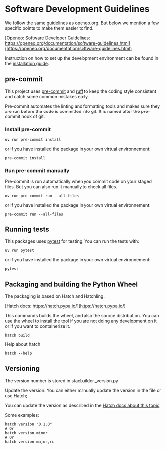 # Software Development Guidelines

We follow the same guidelines as openeo.org. But below we mention a few specific points to make them easier to find.

[Openeo: Software Developer Guidelines: https://openeo.org/documentation/software-guidelines.html](https://openeo.org/documentation/software-guidelines.html)

Instruction on how to set up the development environment can be found in the [installation guide](installation.md).

## pre-commit

This project uses [pre-commit](https://pre-commit.com/) and [ruff](https://docs.astral.sh/ruff/) to keep the coding style consistent and catch some common mistakes early.

Pre-commit automates the linting and formatting tools and makes sure they are run before the code is committed into git. It is named after the pre-commit hook of git.

### Install pre-commit
```shell
uv run pre-commit install
```
or if you have installed the package in your own virtual environnement:

```shell
pre-commit install
```

### Run pre-commit manually
Pre-commit is run automatically when you commit code on your staged files. But you can also run it manually to check all files.

```shell
uv run pre-commit run --all-files
```
or if you have installed the package in your own virtual environnement:

```shell
pre-commit run --all-files
```

## Running tests
This packages uses [pytest](https://docs.pytest.org/en/latest/) for testing.
You can run the tests with:

```shell
uv run pytest
```
or if you have installed the package in your own virtual environnement:

```shell
pytest
```


## Packaging and building the Python Wheel

The packaging is based on Hatch and Hatchling.

[Hatch docs: https://hatch.pypa.io/](https://hatch.pypa.io/)

This commands builds the wheel, and also the source distribution.
You can use the wheel to install the tool if you are not doing any development on it or if you want to containerize it.

```shell
hatch build
```

Help about hatch

```shell
hatch --help
```

## Versioning

The version number is stored in stacbuilder._version.py

Update the version:
You can either manually update the version in the file or use Hatch;

You can update the version as described in the [Hatch docs about this topic](https://hatch.pypa.io/latest/version/#updating)

Some examples:

```shell
hatch version "0.1.0"
# Or
hatch version minor
# Or
hatch version major,rc
```
